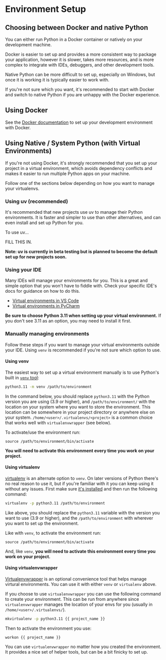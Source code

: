 Environment Setup
=================

## Choosing between Docker and native Python

You can either run Python in a Docker container or natively on your development machine.

Docker is easier to set up and provides a more consistent way to package your application,
however it is slower, takes more resources, and is more complex to integrate with IDEs, debuggers,
and other development tools.

Native Python can be more difficult to set up, especially on Windows, but once it is working it
is typically easier to work with.

If you're not sure which you want, it's recommended to start with Docker and switch to native Python
if you are unhappy with the Docker experience.

## Using Docker

See the [Docker documentation](/docker.md) to set up your development environment with Docker.

## Using Native / System Python (with Virtual Environments)

If you're not using Docker, it's strongly recommended that you set up your project in a virtual environment,
which avoids dependency conflicts and makes it easier to run multiple Python apps on your machine. 

Follow one of the sections below depending on how you want to manage your virtualenvs.

### Using uv (recommended)

It's recommended that new projects use uv to manage their Python environments.
It is faster and simpler to use than other alternatives, and can even install
and set up Python for you.

To use uv...

FILL THIS IN.

**Note: uv is currently in beta testing but is planned to become the default set up for new projects soon.**

### Using your IDE

Many IDEs will manage your environments for you.
This is a great and simple option that you won't have to fiddle with.
Check your specific IDE's docs for guidance on how to do this.

- [Virtual environments in VS Code](https://code.visualstudio.com/docs/python/environments)
- [Virtual environments in PyCharm](https://www.jetbrains.com/help/pycharm/creating-virtual-environment.html)

**Be sure to choose Python 3.11 when setting up your virtual environment.**
If you don't see 3.11 as an option, you may need to install it first.

### Manually managing environments

Follow these steps if you want to manage your virtual environments outside your IDE.
Using `venv` is recommended if you're not sure which option to use. 

#### Using venv

The easiest way to set up a virtual environment manually is to use Python's built in
[`venv` tool](https://docs.python.org/3/library/venv.html#module-venv):

```bash
python3.11 -m venv /path/to/environment
```

In the command below, you should replace `python3.11` with the Python version you are using (3.9 or higher), and 
`/path/to/environment/` with the location on your system where you want to store the environment.
This location can be somewhere in your project directory or anywhere else on your system.
`/home/<user>/.virtualenvs/<project>` is a common choice that works well with `virtualenvwrapper` (see below).

To activate/use the environment run:

```
source /path/to/environment/bin/activate
```

**You will need to activate this environment every time you work on your project.**
 
#### Using virtualenv

[virtualenv](https://virtualenv.pypa.io/en/stable/) is an alternate option to `venv`.
On later versions of Python there's no real reason to use it, but if you're familiar with it
you can keep using it without any issues.
First make sure [it's installed](https://virtualenv.pypa.io/en/stable/installation.html)
and then run the following command:

```bash
virtualenv -p python3.11 /path/to/environment
```

Like above, you should replace the `python3.11` variable with the version you want to use (3.9 or higher),
and the `/path/to/environment` with wherever you want to set up the environment.

Like with `venv`, to activate the environment run:

```
source /path/to/environment/bin/activate
```

And, like `venv`, **you will need to activate this environment every time you work on your project.**

#### Using virtualenvwrapper

[Virtualenvwrapper](https://virtualenvwrapper.readthedocs.io/en/latest/) is an optional convenience 
tool that helps manage virtural environments.
You can use it with either `venv` or `virtualenv` above.
 
If you choose to use `virtualenvwrapper` you can use the following command to create your environment.
This can be run from anywhere since `virtualenvwrapper` manages the location of your envs for you
(usually in `/home/<user>/.virtualenvs/`).

```bash
mkvirtualenv -p python3.11 {{ project_name }}
```

Then to activate the environment you use:

```
workon {{ project_name }}
```

You can use `virtualenvwrapper` no matter how you created the environment.
It provides a nice set of helper tools, but can be a bit finicky to set up.
